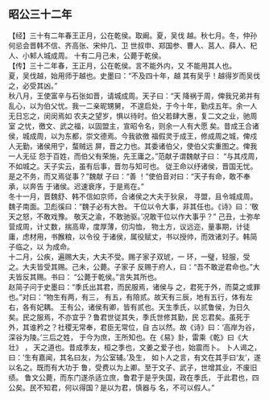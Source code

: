 ## 昭公三十二年

【经】三十有二年春王正月，公在乾侯。取阚。夏，吴伐
越。秋七月。冬，仲孙何忌会晋韩不信、齐高张、宋仲几、卫
世叔申、郑国参、曹人、莒人、薛人、杞人、小邾人城成周。
十有二月己未，公薨于乾侯。  
【传】三十二年春，王正月，公在乾侯。言不能外内，又
不能用其人也。  
夏，吴伐越，始用师于越也。史墨曰：“不及四十年，越
其有吴乎！越得岁而吴伐之，必受其凶。”  
秋八月，王使富辛与石张如晋，请城成周。天子曰：“天
降祸于周，俾我兄弟并有乱心，以为伯父忧。我一二亲昵甥舅，
不遑启处，于今十年，勤戍五年。余一人无日忘之，闵闵焉如
农夫之望岁，惧以待时。伯父若肆大惠，复二文之业，驰周室
之忧，徼文、武之福，以固盟主，宣昭令名，则余一人有大愿
矣。昔成王合诸侯，城成周，以为东都，崇文德焉。今我欲徼
福假灵于成王，修成周之城，俾戍人无勤，诸侯用宁，蝥贼远
屏，晋之力也。其委诸伯父，使伯父实重图之。俾我一人无征
怨于百姓，而伯父有荣施，先王庸之。”范献子谓魏献子曰：
“与其戍周，不如城之。天子实云，虽有后事，晋勿与知可也。
従王命以纾诸侯，晋国无忧。是之不务，而又焉従事？”魏献
子曰：“善 ！”使伯音对曰：“天子有命，敢不奉承，以奔告
于诸侯。迟速衰序，于是焉在。”  
冬十一月，晋魏舒、韩不信如京师，合诸侯之大夫于狄泉，
寻盟，且令城成周。魏子南面。卫彪徯曰：“魏子必有大咎。
干位以令大事，非其任也。《诗》曰：‘敬天之怒，不敢戏豫。
敬天之渝，不敢驰驱。’况敢干位以作大事乎？”
己丑，士弥牟营成周，计丈数，揣高卑，度厚薄，仞沟恤，
物土方，议远迩，量事期，计徒庸，虑材用，书餱粮，以令役
于诸侯，属役赋丈，书以授帅，而效诸刘子。韩简子临之，以
为成命。  
十二月，公疾，遍赐大夫，大夫不受。赐子家子双琥，一
环，一璧，轻服，受之。大夫皆受其赐。己未，公薨。子家子
反赐于府人，曰：“吾不敢逆君命也。”大夫皆反其赐。书曰：
“公薨于乾侯。”言失其所也。  
赵简子问于史墨曰：“季氏出其君，而民服焉，诸侯与
之，君死于外，而莫之或罪也。”对曰：“物生有两，有三，
有五，有陪贰。故天有三辰，地有五行，体有左右，各有妃耦。
王有公，诸侯有卿，皆有贰也。天生季氏，以贰鲁侯，为日久
矣。民之服焉，不亦宜乎？鲁君世従其失，季氏世修其勤，民
忘君矣。虽死于外，其谁矜之？社稷无常奉，君臣无常位，自
古以然。故《诗》曰：‘高岸为谷，深谷为陵。’三后之姓，
于今为庶，王所知也。在《易》卦，雷乘《乾》曰《大壮》 ，
天之道也。昔成季友，桓之季也，文姜之爱子也，始震而卜。
卜人谒之，曰：‘生有嘉闻，其名曰友，为公室辅。’及生，
如卜人之言，有文在其手曰‘友’，遂以名之。既而有大功于
鲁，受费以为上卿。至于文子、武子，世增其业，不废旧绩。
鲁文公薨，而东门遂杀适立庶，鲁君于是乎失国，政在季氏，
于此君也，四公矣。民不知君，何以得国？是以为君，慎器与
名，不可以假人。”  



